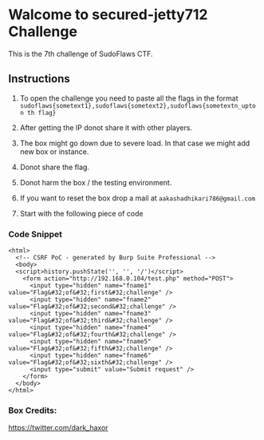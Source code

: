 # Walcome to secured-jetty712 Challenge

This is the 7th challenge of SudoFlaws CTF.

## Instructions

1) To open the challenge you need to paste all the flags in the format `sudoflaws{sometext1},sudoflaws{sometext2},sudoflaws{sometextn_upto n th flag}`

2) After getting the IP donot share it with other players.

3) The box might go down due to severe load. In that case we might add new box or instance.

4) Donot share the flag.

5) Donot harm the box / the testing environment.

6) If you want to reset the box drop a mail at `aakashadhikari786@gmail.com`

7) Start with the following piece of code

### Code Snippet

```
<html>
  <!-- CSRF PoC - generated by Burp Suite Professional -->
  <body>
  <script>history.pushState('', '', '/')</script>
    <form action="http://192.168.0.104/test.php" method="POST">
      <input type="hidden" name="fname1" value="Flag&#32;of&#32;first&#32;challenge" />
      <input type="hidden" name="fname2" value="Flag&#32;of&#32;second&#32;challenge" />
      <input type="hidden" name="fname3" value="Flag&#32;of&#32;third&#32;challenge" />
      <input type="hidden" name="fname4" value="Flag&#32;of&#32;fourth&#32;challenge" />
      <input type="hidden" name="fname5" value="Flag&#32;of&#32;fifth&#32;challenge" />
      <input type="hidden" name="fname6" value="Flag&#32;of&#32;sixth&#32;challenge" />
      <input type="submit" value="Submit request" />
    </form>
  </body>
</html>
```
### Box Credits:

https://twitter.com/dark_haxor


